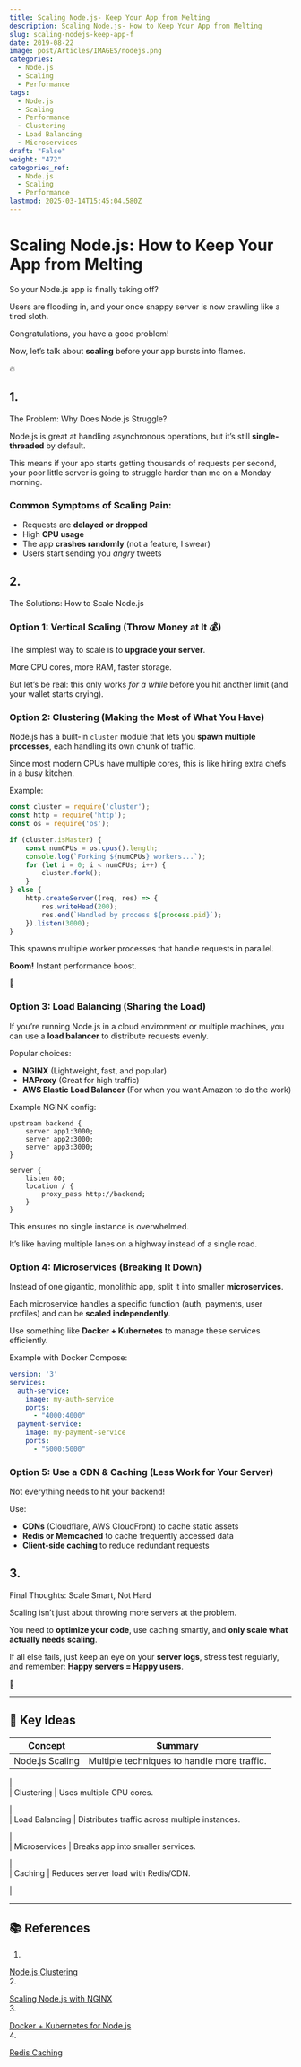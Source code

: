 ```yaml
---
title: Scaling Node.js- Keep Your App from Melting
description: Scaling Node.js- How to Keep Your App from Melting
slug: scaling-nodejs-keep-app-f
date: 2019-08-22
image: post/Articles/IMAGES/nodejs.png
categories:
  - Node.js
  - Scaling
  - Performance
tags:
  - Node.js
  - Scaling
  - Performance
  - Clustering
  - Load Balancing
  - Microservices
draft: "False"
weight: "472"
categories_ref:
  - Node.js
  - Scaling
  - Performance
lastmod: 2025-03-14T15:45:04.580Z
---
```

# Scaling Node.js: How to Keep Your App from Melting

So your Node.js app is finally taking off?

Users are flooding in, and your once snappy server is now crawling like a tired sloth.

Congratulations, you have a good problem!

Now, let’s talk about **scaling** before your app bursts into flames.

🔥

## 1.

The Problem: Why Does Node.js Struggle?

Node.js is great at handling asynchronous operations, but it’s still **single-threaded** by default.

This means if your app starts getting thousands of requests per second, your poor little server is going to struggle harder than me on a Monday morning.

### Common Symptoms of Scaling Pain:

* Requests are **delayed or dropped**
* High **CPU usage**
* The app **crashes randomly** (not a feature, I swear)
* Users start sending you *angry* tweets

## 2.

The Solutions: How to Scale Node.js

### **Option 1: Vertical Scaling (Throw Money at It 💰)**

The simplest way to scale is to **upgrade your server**.

More CPU cores, more RAM, faster storage.

But let’s be real: this only works *for a while* before you hit another limit (and your wallet starts crying).

### **Option 2: Clustering (Making the Most of What You Have)**

Node.js has a built-in `cluster` module that lets you **spawn multiple processes**, each handling its own chunk of traffic.

Since most modern CPUs have multiple cores, this is like hiring extra chefs in a busy kitchen.

Example:

```javascript
const cluster = require('cluster');
const http = require('http');
const os = require('os');

if (cluster.isMaster) {
    const numCPUs = os.cpus().length;
    console.log(`Forking ${numCPUs} workers...`);
    for (let i = 0; i < numCPUs; i++) {
        cluster.fork();
    }
} else {
    http.createServer((req, res) => {
        res.writeHead(200);
        res.end(`Handled by process ${process.pid}`);
    }).listen(3000);
}
```

This spawns multiple worker processes that handle requests in parallel.

**Boom!** Instant performance boost.

🚀

### **Option 3: Load Balancing (Sharing the Load)**

If you’re running Node.js in a cloud environment or multiple machines, you can use a **load balancer** to distribute requests evenly.

Popular choices:

* **NGINX** (Lightweight, fast, and popular)
* **HAProxy** (Great for high traffic)
* **AWS Elastic Load Balancer** (For when you want Amazon to do the work)

Example NGINX config:

```nginx
upstream backend {
    server app1:3000;
    server app2:3000;
    server app3:3000;
}

server {
    listen 80;
    location / {
        proxy_pass http://backend;
    }
}
```

This ensures no single instance is overwhelmed.

It’s like having multiple lanes on a highway instead of a single road.

### **Option 4: Microservices (Breaking It Down)**

Instead of one gigantic, monolithic app, split it into smaller **microservices**.

Each microservice handles a specific function (auth, payments, user profiles) and can be **scaled independently**.

Use something like **Docker + Kubernetes** to manage these services efficiently.

Example with Docker Compose:

```yaml
version: '3'
services:
  auth-service:
    image: my-auth-service
    ports:
      - "4000:4000"
  payment-service:
    image: my-payment-service
    ports:
      - "5000:5000"
```

### **Option 5: Use a CDN & Caching (Less Work for Your Server)**

Not everything needs to hit your backend!

Use:

* **CDNs** (Cloudflare, AWS CloudFront) to cache static assets
* **Redis or Memcached** to cache frequently accessed data
* **Client-side caching** to reduce redundant requests

## 3.

Final Thoughts: Scale Smart, Not Hard

Scaling isn’t just about throwing more servers at the problem.

You need to **optimize your code**, use caching smartly, and **only scale what actually needs scaling**.

If all else fails, just keep an eye on your **server logs**, stress test regularly, and remember: **Happy servers = Happy users**.

🎉

***

## 🔑 Key Ideas

| Concept         | Summary                                     |
| --------------- | ------------------------------------------- |
| Node.js Scaling | Multiple techniques to handle more traffic. |

|\
\| Clustering     | Uses multiple CPU cores.

|\
\| Load Balancing | Distributes traffic across multiple instances.

|\
\| Microservices  | Breaks app into smaller services.

|\
\| Caching        | Reduces server load with Redis/CDN.

|

***

## 📚 References

1.

[Node.js Clustering](https://nodejs.org/api/cluster.html)\
2\.

[Scaling Node.js with NGINX](https://www.nginx.com/blog/load-balancing-nodejs-applications-nginx/)\
3\.

[Docker + Kubernetes for Node.js](https://kubernetes.io/docs/tutorials/stateless-application/nodejs/)\
4\.

[Redis Caching](https://redis.io/documentation)
